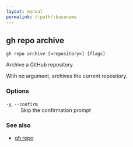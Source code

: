 ```yaml
---
layout: manual
permalink: /:path/:basename
---
```


## gh repo archive

```
gh repo archive [<repository>] [flags]
```

Archive a GitHub repository.

With no argument, archives the current repository.

### Options


<dl class="flags">
	<dt><code>-y</code>, <code>--confirm</code></dt>
	<dd>Skip the confirmation prompt</dd>
</dl>


### See also

* [gh repo](./gh_repo)
